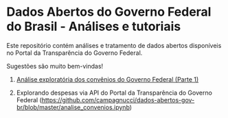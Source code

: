 # Dados Abertos do Governo Federal do Brasil - Análises e tutoriais

Este repositório contém análises e tratamento de dados abertos disponíveis no Portal da Transparência do Governo Federal.

Sugestões são muito bem-vindas!


1. [Análise exploratória dos convênios do Governo Federal (Parte 1)](https://github.com/campagnucci/dados-abertos-gov-br/blob/master/analise_convenios.ipynb) 


2. Explorando despesas via API do Portal da Transparência do Governo Federal (https://github.com/campagnucci/dados-abertos-gov-br/blob/master/analise_convenios.ipynb) 
